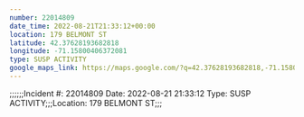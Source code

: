 ```yaml
---
number: 22014809
date_time: 2022-08-21T21:33:12+00:00
location: 179 BELMONT ST
latitude: 42.37628193682818
longitude: -71.15800406372081
type: SUSP ACTIVITY
google_maps_link: https://maps.google.com/?q=42.37628193682818,-71.15800406372081
---
```


;;;;;;Incident #: 22014809  Date: 2022-08-21 21:33:12   Type: SUSP ACTIVITY;;;Location: 179 BELMONT ST;;;
